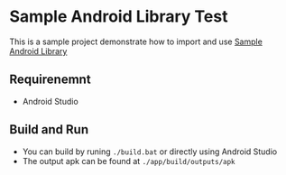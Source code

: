 # Sample Android Library Test

This is a sample project demonstrate how to import and use [Sample Android Library](https://github.com/phucanh1939/sample-android-library)

## Requirenemnt
- Android Studio

## Build and Run
- You can build by runing `./build.bat` or directly using Android Studio
- The output apk can be found at `./app/build/outputs/apk`

